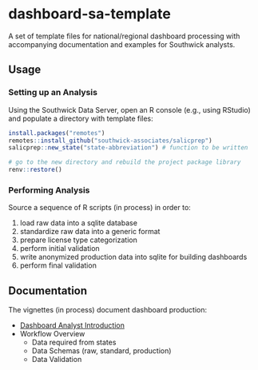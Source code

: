 # dashboard-sa-template

A set of template files for national/regional dashboard processing with accompanying documentation and examples for Southwick analysts.

## Usage

### Setting up an Analysis

Using the Southwick Data Server, open an R console (e.g., using RStudio) and populate a directory with template files:

```r
install.packages("remotes")
remotes::install_github("southwick-associates/salicprep")
salicprep::new_state("state-abbreviation") # function to be written

# go to the new directory and rebuild the project package library
renv::restore()
```

### Performing Analysis

Source a sequence of R scripts (in process) in order to:

1. load raw data into a sqlite database
2. standardize raw data into a generic format
3. prepare license type categorization
4. perform initial validation
5. write anonymized production data into sqlite for building dashboards
6. perform final validation

## Documentation

The vignettes (in process) document dashboard production:

- [Dashboard Analyst Introduction](github_vignettes/dashboard-overview.md)
- Workflow Overview
    + Data required from states
    + Data Schemas (raw, standard, production)
    + Data Validation
